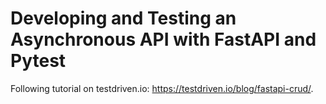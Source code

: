 # Developing and Testing an Asynchronous API with FastAPI and Pytest

Following tutorial on testdriven.io: https://testdriven.io/blog/fastapi-crud/.
